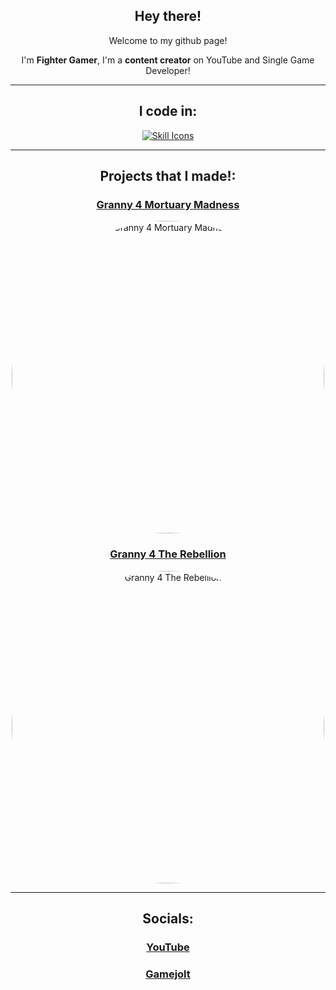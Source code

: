<div align="center">

## Hey there!
Welcome to my github page!

I'm **Fighter Gamer**, I'm a **content creator** on YouTube and Single Game Developer!

---

## I code in:
[![Skill Icons](https://skillicons.dev/icons?i=cs&theme=dark)](https://skillicons.dev)

---

## Projects that I made!:

### <a href="https://gamejolt.com/games/granny4mortuarymadness/912325">Granny 4 Mortuary Madness</a>
<p>
  <img src="https://i.imgur.com/lYTR5uq.png" width="500" style="border-radius: 100%;" alt="Granny 4 Mortuary Madness">
</p>

### <a href="https://gamejolt.com/games/granny4therebellion/815880">Granny 4 The Rebellion</a>
<p>
  <img src="https://i.imgur.com/F29Uqua.png" width="500" style="border-radius: 100%;" alt="Granny 4 The Rebellion">
</p>

---

## Socials:
### <a href="https://www.youtube.com/channel/UCgSQeJAam1KWyMP9sEHh0Fg">YouTube</a>
### <a href="https://gamejolt.com/@FighterGamerX">Gamejolt</a>

</div>
